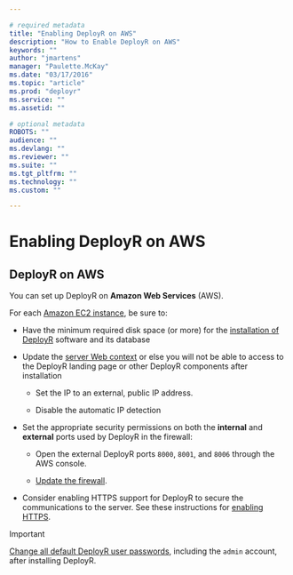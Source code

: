 ```yaml
---

# required metadata
title: "Enabling DeployR on AWS"
description: "How to Enable DeployR on AWS"
keywords: ""
author: "jmartens"
manager: "Paulette.McKay"
ms.date: "03/17/2016"
ms.topic: "article"
ms.prod: "deployr"
ms.service: ""
ms.assetid: ""

# optional metadata
ROBOTS: ""
audience: ""
ms.devlang: ""
ms.reviewer: ""
ms.suite: ""
ms.tgt_pltfrm: ""
ms.technology: ""
ms.custom: ""

---
```


# Enabling DeployR on AWS

## DeployR on AWS

You can set up DeployR on **Amazon Web Services** (AWS).

For each [Amazon EC2 instance](http://docs.aws.amazon.com/general/latest/gr/rande.html), be sure to:

-   Have the minimum required disk space (or more) for the [installation of DeployR](deployr-installing-configuring.md) software and its database

-   Update the [server Web context](deployr-admin-diagnostics-troubleshooting.md#landing-page-cannot-be-reached) or else you will not be able to access to the DeployR landing page or other DeployR components after installation

    -   Set the IP to an external, public IP address.

    -   Disable the automatic IP detection

-   Set the appropriate security permissions on both the **internal** and **external** ports used by DeployR in the firewall:

    -   Open the external DeployR ports `8000`, `8001`, and `8006` through the AWS console.

    -   [Update the firewall](deployr-admin-configure-for-azure.md#updating-the-firewall).

-   Consider enabling HTTPS support for DeployR to secure the communications to the server. See these instructions for [enabling HTTPS](deployr-admin-security.md#enable-server-ssl-https).

>[!IMPORTANT]
>[Change all default DeployR user passwords](#change-pass), including the `admin` account, after installing DeployR.


